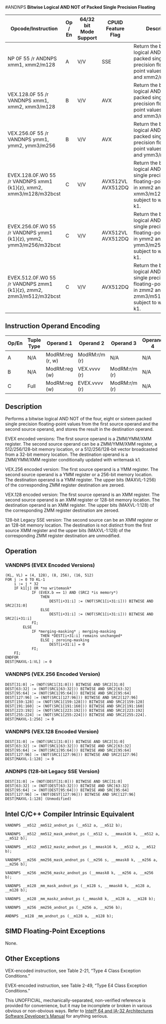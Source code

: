#ANDNPS
**Bitwise Logical AND NOT of Packed Single Precision Floating**

| Opcode/Instruction                                                 | Op / En | 64/32 bit Mode Support | CPUID Feature Flag | Description                                                                                                                            |
| ------------------------------------------------------------------ | ------- | ---------------------- | ------------------ | -------------------------------------------------------------------------------------------------------------------------------------- |
| NP 0F 55 /r ANDNPS xmm1, xmm2/m128                                 | A       | V/V                    | SSE                | Return the bitwise logical AND NOT of packed single precision floating-point values in xmm1 and xmm2/mem.                              |
| VEX.128.0F 55 /r VANDNPS xmm1, xmm2, xmm3/m128                     | B       | V/V                    | AVX                | Return the bitwise logical AND NOT of packed single precision floating-point values in xmm2 and xmm3/mem.                              |
| VEX.256.0F 55 /r VANDNPS ymm1, ymm2, ymm3/m256                     | B       | V/V                    | AVX                | Return the bitwise logical AND NOT of packed single precision floating-point values in ymm2 and ymm3/mem.                              |
| EVEX.128.0F.W0 55 /r VANDNPS xmm1 {k1}{z}, xmm2, xmm3/m128/m32bcst | C       | V/V                    | AVX512VL AVX512DQ  | Return the bitwise logical AND of packed single precision floating-point values in xmm2 and xmm3/m128/m32bcst subject to writemask k1. |
| EVEX.256.0F.W0 55 /r VANDNPS ymm1 {k1}{z}, ymm2, ymm3/m256/m32bcst | C       | V/V                    | AVX512VL AVX512DQ  | Return the bitwise logical AND of packed single precision floating-point values in ymm2 and ymm3/m256/m32bcst subject to writemask k1. |
| EVEX.512.0F.W0 55 /r VANDNPS zmm1 {k1}{z}, zmm2, zmm3/m512/m32bcst | C       | V/V                    | AVX512DQ           | Return the bitwise logical AND of packed single precision floating-point values in zmm2 and zmm3/m512/m32bcst subject to writemask k1. |

## Instruction Operand Encoding

| Op/En | Tuple Type | Operand 1        | Operand 2     | Operand 3     | Operand 4 |
| ----- | ---------- | ---------------- | ------------- | ------------- | --------- |
| A     | N/A        | ModRM:reg (r, w) | ModRM:r/m (r) | N/A           | N/A       |
| B     | N/A        | ModRM:reg (w)    | VEX.vvvv (r)  | ModRM:r/m (r) | N/A       |
| C     | Full       | ModRM:reg (w)    | EVEX.vvvv (r) | ModRM:r/m (r) | N/A       |

## Description

Performs a bitwise logical AND NOT of the four, eight or sixteen packed single precision floating-point values from the first source operand and the second source operand, and stores the result in the destination operand.

EVEX encoded versions: The first source operand is a ZMM/YMM/XMM register. The second source operand can be a ZMM/YMM/XMM register, a 512/256/128-bit memory location, or a 512/256/128-bit vector broadcasted from a 32-bit memory location. The destination operand is a ZMM/YMM/XMM register conditionally updated with writemask k1.

VEX.256 encoded version: The first source operand is a YMM register. The second source operand is a YMM register or a 256-bit memory location. The destination operand is a YMM register. The upper bits (MAXVL-1:256) of the corresponding ZMM register destination are zeroed.

VEX.128 encoded version: The first source operand is an XMM register. The second source operand is an XMM register or 128-bit memory location. The destination operand is an XMM register. The upper bits (MAXVL-1:128) of the corresponding ZMM register destination are zeroed.

128-bit Legacy SSE version: The second source can be an XMM register or an 128-bit memory location. The destination is not distinct from the first source XMM register and the upper bits (MAXVL-1:128) of the corresponding ZMM register destination are unmodified.

## Operation

### VANDNPS (EVEX Encoded Versions)

```
(KL, VL) = (4, 128), (8, 256), (16, 512)
FOR j := 0 TO KL-1
    i := j * 32
    IF k1[j] OR *no writemask*
            IF (EVEX.b == 1) AND (SRC2 *is memory*)
                THEN
                    DEST[i+31:i] := (NOT(SRC1[i+31:i])) BITWISE AND SRC2[31:0]
                ELSE
                    DEST[i+31:i] := (NOT(SRC1[i+31:i])) BITWISE AND SRC2[i+31:i]
            FI;
        ELSE
            IF *merging-masking* ; merging-masking
                THEN *DEST[i+31:i] remains unchanged*
                ELSE ; zeroing-masking
                    DEST[i+31:i] = 0
            FI;
    FI;
ENDFOR
DEST[MAXVL-1:VL] := 0

```

### VANDNPS (VEX.256 Encoded Version)

```
DEST[31:0] := (NOT(SRC1[31:0])) BITWISE AND SRC2[31:0]
DEST[63:32] := (NOT(SRC1[63:32])) BITWISE AND SRC2[63:32]
DEST[95:64] := (NOT(SRC1[95:64])) BITWISE AND SRC2[95:64]
DEST[127:96] := (NOT(SRC1[127:96])) BITWISE AND SRC2[127:96]
DEST[159:128] := (NOT(SRC1[159:128])) BITWISE AND SRC2[159:128]
DEST[191:160] := (NOT(SRC1[191:160])) BITWISE AND SRC2[191:160]
DEST[223:192] := (NOT(SRC1[223:192])) BITWISE AND SRC2[223:192]
DEST[255:224] := (NOT(SRC1[255:224])) BITWISE AND SRC2[255:224].
DEST[MAXVL-1:256] := 0

```

### VANDNPS (VEX.128 Encoded Version)

```
DEST[31:0] := (NOT(SRC1[31:0])) BITWISE AND SRC2[31:0]
DEST[63:32] := (NOT(SRC1[63:32])) BITWISE AND SRC2[63:32]
DEST[95:64] := (NOT(SRC1[95:64])) BITWISE AND SRC2[95:64]
DEST[127:96] := (NOT(SRC1[127:96])) BITWISE AND SRC2[127:96]
DEST[MAXVL-1:128] := 0

```

### ANDNPS (128-bit Legacy SSE Version)

```
DEST[31:0] := (NOT(DEST[31:0])) BITWISE AND SRC[31:0]
DEST[63:32] := (NOT(DEST[63:32])) BITWISE AND SRC[63:32]
DEST[95:64] := (NOT(DEST[95:64])) BITWISE AND SRC[95:64]
DEST[127:96] := (NOT(DEST[127:96])) BITWISE AND SRC[127:96]
DEST[MAXVL-1:128] (Unmodified)

```

## Intel C/C++ Compiler Intrinsic Equivalent

```
VANDNPS __m512 _mm512_andnot_ps (__m512 a, __m512 b);

```

```
VANDNPS __m512 _mm512_mask_andnot_ps (__m512 s, __mmask16 k, __m512 a, __m512 b);

```

```
VANDNPS __m512 _mm512_maskz_andnot_ps (__mmask16 k, __m512 a, __m512 b);

```

```
VANDNPS __m256 _mm256_mask_andnot_ps (__m256 s, __mmask8 k, __m256 a, __m256 b);

```

```
VANDNPS __m256 _mm256_maskz_andnot_ps (__mmask8 k, __m256 a, __m256 b);

```

```
VANDNPS __m128 _mm_mask_andnot_ps (__m128 s, __mmask8 k, __m128 a, __m128 b);

```

```
VANDNPS __m128 _mm_maskz_andnot_ps (__mmask8 k, __m128 a, __m128 b);

```

```
VANDNPS __m256 _mm256_andnot_ps (__m256 a, __m256 b);

```

```
ANDNPS __m128 _mm_andnot_ps (__m128 a, __m128 b);

```

## SIMD Floating-Point Exceptions

None.

## Other Exceptions

VEX-encoded instruction, see Table 2-21, “Type 4 Class Exception Conditions.”

EVEX-encoded instruction, see Table 2-49, “Type E4 Class Exception Conditions.”

This UNOFFICIAL, mechanically-separated, non-verified reference is provided for convenience, but it may be
incomplete or broken in various obvious or non-obvious
ways. Refer to [Intel® 64 and IA-32 Architectures Software Developer’s Manual](https://software.intel.com/en-us/download/intel-64-and-ia-32-architectures-sdm-combined-volumes-1-2a-2b-2c-2d-3a-3b-3c-3d-and-4) for anything serious.
